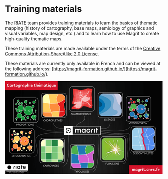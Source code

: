 # Training materials

The [RIATE](https://riate.cnrs.fr) team provides training materials to learn the basics of thematic mapping (history of cartography,
base maps, semiology of graphics and visual variables, map design, etc.) and to learn how to use Magrit to create high-quality thematic maps.

These training materials are made available under the terms of the [Creative Commons Attribution-ShareAlike 2.0 License](http://creativecommons.org/licenses/by-sa/2.0/fr/).

These materials are currently only available in French and can be viewed at the following address: [https://magrit-formation.github.io/](https://magrit-formation.github.io/).

<div style="text-align: center;">
    <a href="https://magrit-formation.github.io/" target="_blank">
        <img src="../img/magrit-functions-new.png" alt="Illustration of the functionalities available in Magrit" style="margin: auto; border: none !important;">
    </a>
</div>
